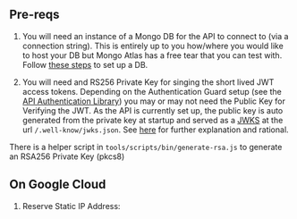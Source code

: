 ## Pre-reqs

1. You will need an instance of a Mongo DB for the API to connect to (via a connection string). This is entirely up to you how/where you would like to host your DB but Mongo Atlas has a free tear that you can test with. Follow [these steps](./MONGO_ATLAS.md) to set up a DB.

2. You will need and RS256 Private Key for singing the short lived JWT access tokens. Depending on the Authentication Guard setup (see the [API Authentication Library](../libs/backend/auth/README.md)) you may or may not need the Public Key for Verifying the JWT. As the API is currently set up, the public key is auto generated from the private key at startup and served as a [JWKS](https://tools.ietf.org/html/rfc7517) at the url `/.well-know/jwks.json`. See [here](https://auth0.com/docs/tokens/concepts/jwks) for further explanation and rational.

There is a helper script in `tools/scripts/bin/generate-rsa.js` to generate an RSA256 Private Key (pkcs8)

## On Google Cloud

1. Reserve Static IP Address:
